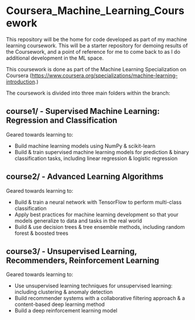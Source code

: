 # Coursera_Machine_Learning_Coursework

This repository will be the home for code developed as part of my machine learning coursework. This will be a starter repository for demoing results of the Coursework, and a point of reference for me to come back to as I do additional development in the ML space.

This coursework is done as part of the Machine Learning Specialization on Coursera (https://www.coursera.org/specializations/machine-learning-introduction.)

The coursework is divided into three main folders within the branch:

## course1/  - Supervised Machine Learning: Regression and Classification
Geared towards learning to:
- Build machine learning models using NumPy & scikit-learn
- Build & train supervised machine learning models for prediction & binary classification tasks, including linear regression & logistic regression

## course2/  - Advanced Learning Algorithms
Geared towards learning to:
- Build & train a neural network with TensorFlow to perform multi-class classification
- Apply best practices for machine learning development so that your models generalize to data and tasks in the real world
- Build & use decision trees & tree ensemble methods, including random forest & boosted trees

## course3/  - Unsupervised Learning, Recommenders, Reinforcement Learning
Geared towards learning to:
- Use unsupervised learning techniques for unsupervised learning: including clustering & anomaly detection
- Build recommender systems with a collaborative filtering approach & a content-based deep learning method
- Build a deep reinforcement learning model